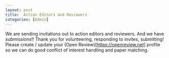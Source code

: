 ```yaml
---
layout: post
title:  Action Editors and Reviewers
categories: [Admin]
---
```


We are sending invitations out to action editors and reviewers. And we have *submissions*!! Thank you for volunteering, responding to invites, submitting! 
Please create / update your (Open Review)[https://openreview.net] profile so we can do good conflict of interest handling and paper matching. 
